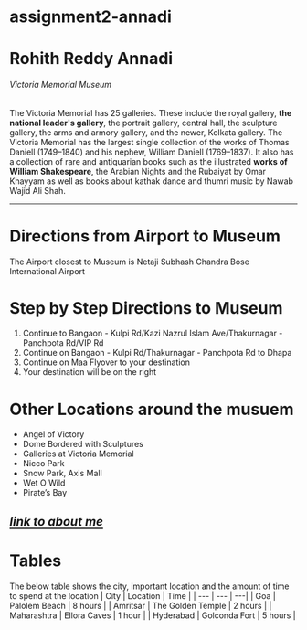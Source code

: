 # assignment2-annadi
# Rohith Reddy Annadi
###### Victoria Memorial Museum

The Victoria Memorial has 25 galleries. These include the royal gallery, **the national leader's gallery**, the portrait gallery, central hall, the sculpture gallery, the arms and armory gallery, and the newer, Kolkata gallery. The Victoria Memorial has the largest single collection of the works of Thomas Daniell (1749–1840) and his nephew, William Daniell (1769–1837). It also has a collection of rare and antiquarian books such as the illustrated **works of William Shakespeare**, the Arabian Nights and the Rubaiyat by Omar Khayyam as well as books about kathak dance and thumri music by Nawab Wajid Ali Shah.

---
# Directions from Airport to Museum
The Airport closest to Museum is Netaji Subhash Chandra Bose International Airport
# Step by Step Directions to Museum
1. Continue to Bangaon - Kulpi Rd/Kazi Nazrul Islam Ave/Thakurnagar - Panchpota Rd/VIP Rd
2. Continue on Bangaon - Kulpi Rd/Thakurnagar - Panchpota Rd to Dhapa
3. Continue on Maa Flyover to your destination
4. Your destination will be on the right

# Other Locations around the musuem
- Angel of Victory
- Dome Bordered with Sculptures
- Galleries at Victoria Memorial
- Nicco Park
- Snow Park, Axis Mall
- Wet O Wild
- Pirate’s Bay

*[link to about me](AboutMe.md)*
---
# Tables
The below table shows the city, important location and the amount of time to spend at the location
| City | Location | Time |
| --- | --- | ---|
| Goa | Palolem Beach | 8 hours |
| Amritsar | The Golden Temple | 2 hours |
| Maharashtra | Ellora Caves | 1 hour |
| Hyderabad | Golconda Fort | 5 hours |

